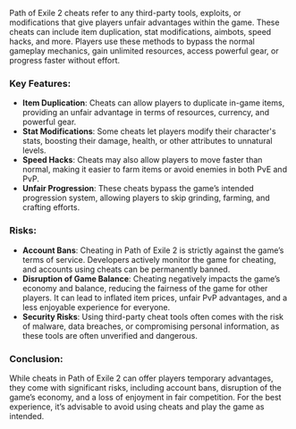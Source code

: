 Path of Exile 2 cheats refer to any third-party tools, exploits, or modifications that give players unfair advantages within the game. These cheats can include item duplication, stat modifications, aimbots, speed hacks, and more. Players use these methods to bypass the normal gameplay mechanics, gain unlimited resources, access powerful gear, or progress faster without effort.

### Key Features:
- **Item Duplication**: Cheats can allow players to duplicate in-game items, providing an unfair advantage in terms of resources, currency, and powerful gear.
- **Stat Modifications**: Some cheats let players modify their character's stats, boosting their damage, health, or other attributes to unnatural levels.
- **Speed Hacks**: Cheats may also allow players to move faster than normal, making it easier to farm items or avoid enemies in both PvE and PvP.
- **Unfair Progression**: These cheats bypass the game’s intended progression system, allowing players to skip grinding, farming, and crafting efforts.
  
### Risks:
- **Account Bans**: Cheating in Path of Exile 2 is strictly against the game’s terms of service. Developers actively monitor the game for cheating, and accounts using cheats can be permanently banned.
- **Disruption of Game Balance**: Cheating negatively impacts the game’s economy and balance, reducing the fairness of the game for other players. It can lead to inflated item prices, unfair PvP advantages, and a less enjoyable experience for everyone.
- **Security Risks**: Using third-party cheat tools often comes with the risk of malware, data breaches, or compromising personal information, as these tools are often unverified and dangerous.

### Conclusion:
While cheats in Path of Exile 2 can offer players temporary advantages, they come with significant risks, including account bans, disruption of the game’s economy, and a loss of enjoyment in fair competition. For the best experience, it’s advisable to avoid using cheats and play the game as intended.
